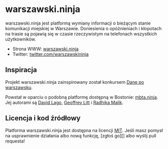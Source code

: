 warszawski.ninja
================

warszawski.ninja jest platformą wymiany informacji o bieżącym stanie 
komunikacji miejskiej w Warszawie.  Doniesienia o opóźnieniach i kłopotach na 
trasie są pojawią się w czasie rzeczywistym na telefonach wszystkich 
użytkowników.

  - Strona WWW: [warszawski.ninja][]
  - Twitter: [twitter.com/warszawskininja][]

[warszawski.ninja]: http://warszawski.ninja
[twitter.com/warszawskininja]: https://www.twitter.com/warszawskininja


Inspiracja
----------

Projekt warszawski.ninja zainspirowany został konkursem [Dane po warszawsku][].

[Dane po warszawsku]: http://konkurs.danepowarszawsku.pl/

Powstał w oparciu o podobną platformę dostępną w Bostonie: [mbta.ninja][].  Jej 
autorami są [David Lago][], [Geoffrey Litt][] i [Radhika Malik][].

[mbta.ninja]: http://mbta.ninja
[David Lago]: https://twitter.com/dave_lago
[Geoffrey Litt]: https://twitter.com/geoffreylitt
[Radhika Malik]: https://twitter.com/radhika1990


Licencja i kod źródłowy
-----------------------

Platforma warszawski.ninja jest dostępna na licencji [MIT][].  Jeśli masz 
pomysł na usprawnienie działania albo nową funkcję, [zgłoś go][] albo wyślij 
pull requesta!

[MIT]: http://www.opensource.org/licenses/MIT
